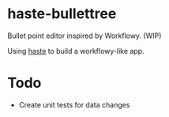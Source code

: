 # haste-bullettree
Bullet point editor inspired by Workflowy. (WIP)

Using [haste](http://haste-lang.org/) to build a workflowy-like app.

# Todo

- Create unit tests for data changes